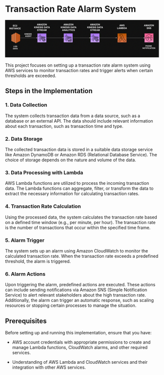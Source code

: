 # Transaction Rate Alarm System

![ScreenShot](/assets/images/03.png)

This project focuses on setting up a transaction rate alarm system using AWS services to monitor transaction rates and trigger alerts when certain thresholds are exceeded.

## Steps in the Implementation

### 1. Data Collection

The system collects transaction data from a data source, such as a database or an external API. The data should include relevant information about each transaction, such as transaction time and type.

### 2. Data Storage

The collected transaction data is stored in a suitable data storage service like Amazon DynamoDB or Amazon RDS (Relational Database Service). The choice of storage depends on the nature and volume of the data.

### 3. Data Processing with Lambda

AWS Lambda functions are utilized to process the incoming transaction data. The Lambda functions can aggregate, filter, or transform the data to extract the necessary information for calculating transaction rates.

### 4. Transaction Rate Calculation

Using the processed data, the system calculates the transaction rate based on a defined time window (e.g., per minute, per hour). The transaction rate is the number of transactions that occur within the specified time frame.

### 5. Alarm Trigger

The system sets up an alarm using Amazon CloudWatch to monitor the calculated transaction rate. When the transaction rate exceeds a predefined threshold, the alarm is triggered.

### 6. Alarm Actions

Upon triggering the alarm, predefined actions are executed. These actions can include sending notifications via Amazon SNS (Simple Notification Service) to alert relevant stakeholders about the high transaction rate. Additionally, the alarm can trigger an automatic response, such as scaling resources or stopping certain processes to manage the situation.

## Prerequisites

Before setting up and running this implementation, ensure that you have:

- AWS account credentials with appropriate permissions to create and manage Lambda functions, CloudWatch alarms, and other required services.

- Understanding of AWS Lambda and CloudWatch services and their integration with other AWS services.
